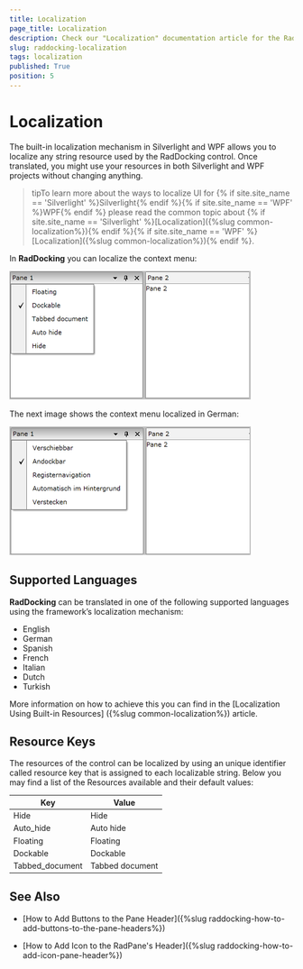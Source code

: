 ```yaml
---
title: Localization
page_title: Localization
description: Check our "Localization" documentation article for the RadDocking WPF control.
slug: raddocking-localization
tags: localization
published: True
position: 5
---
```


# Localization

The built-in localization mechanism in Silverlight and WPF allows you to localize any string resource used by the RadDocking control. Once translated, you might use your resources in both Silverlight and WPF projects without changing anything.

>tipTo learn more about the ways to localize UI for {% if site.site_name == 'Silverlight' %}Silverlight{% endif %}{% if site.site_name == 'WPF' %}WPF{% endif %} please read the common topic about {% if site.site_name == 'Silverlight' %}[Localization]({%slug common-localization%}){% endif %}{% if site.site_name == 'WPF' %}[Localization]({%slug common-localization%}){% endif %}.

In __RadDocking__ you can localize the context menu:

![Rad Docking localization en](images/RadDocking_localization_en.png)

The next image shows the context menu localized in German: 

![Rad Docking localization de](images/RadDocking_localization_de.png)

## Supported Languages

__RadDocking__ can be translated in one of the following supported languages using the framework’s localization mechanism:

* English
* German
* Spanish
* French
* Italian
* Dutch
* Turkish

More information on how to achieve this you can find in the [Localization Using Built-in Resources] ({%slug common-localization%}) article.

## Resource Keys

The resources of the control can be localized by using an unique identifier called resource key that is assigned to each localizable string. Below you may find a list of the Resources available and their default values:

Key	|	Value
---	|	---
Hide	|	Hide
Auto_hide	|	Auto hide
Floating	|	Floating
Dockable	|	Dockable
Tabbed_document	|	Tabbed document


## See Also

 * [How to Add Buttons to the Pane Header]({%slug raddocking-how-to-add-buttons-to-the-pane-headers%})

 * [How to Add Icon to the RadPane's Header]({%slug raddocking-how-to-add-icon-pane-header%})
